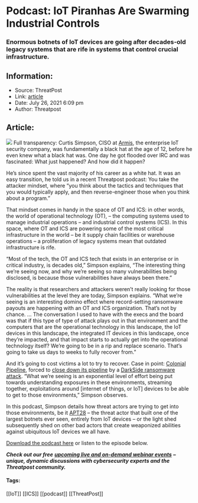 # Podcast: IoT Piranhas Are Swarming Industrial Controls
### Enormous botnets of IoT devices are going after decades-old legacy systems that are rife in systems that control crucial infrastructure. 

## Information:
+ Source: ThreatPost
+ Link: [article](https://kasperskycontenthub.com/threatpost-global/?p=168078)
+ Date: July 26, 2021  6:09 pm
+ Author: Threatpost


## Article:
![](https://media.threatpost.com/wp-content/uploads/sites/103/2021/07/23105122/Piranha-swarm-e1627051895430.jpeg)
Full transparency: Curtis Simpson, CISO at [Armis](https://www.armis.com/), the enterprise IoT security company, was fundamentally a black hat at the age of 12, before he even knew what a black hat was. One day he got flooded over IRC and was fascinated: What just happened? And how did it happen?


He’s since spent the vast majority of his career as a white hat. It was an easy transition, he told us in a recent Threatpost podcast: You take the attacker mindset, where “you think about the tactics and techniques that you would typically apply, and then reverse-engineer those when you think about a program.”


That mindset comes in handy in the space of OT and ICS: in other words, the world of operational technology (OT), – the computing systems used to manage industrial operations – and industrial control systems (ICS). In this space, where ​​OT and ICS are powering some of the most critical infrastructure in the world – be it supply chain facilities or warehouse operations – a proliferation of legacy systems mean that outdated infrastructure is rife.



“Most of the tech, the OT and ICS tech that exists in an enterprise or in critical industry, is decades old,” Simpson explains, “The interesting thing we’re seeing now, and why we’re seeing so many vulnerabilities being disclosed, is because those vulnerabilities have always been there.”


The reality is that researchers and attackers weren’t really looking for those vulnerabilities at the level they are today, Simpson explains. “What we’re seeing is an interesting domino effect where record-setting ransomware payouts are happening with an OT and ICS organization. That’s not by chance. … The conversation I used to have with the execs and the board was that if this type of type of attack plays out in that environment and the computers that are the operational technology in this landscape, the IoT devices in this landscape, the integrated IT devices in this landscape, once they’re impacted, and that impact starts to actually get into the operational technology itself? We’re going to be in a rip and replace scenario. That’s going to take us days to weeks to fully recover from.”


And it’s going to cost victims a lot to try to recover. Case in point: [Colonial Pipeline](https://threatpost.com/takeaways-colonial-pipeline-ransomware/166980/), forced to [close down its pipeline](https://threatpost.com/colonial-pipeline-ransomware-emergency-declaration/165977/) by a [DarkSide ransomware attack](https://threatpost.com/darkside-pwned-colonial-with-old-vpn-password/166743/). “What we’re seeing is an exponential level of effort being put towards understanding exposures in these environments, streaming together, exploitations around [internet of things, or IoT] devices to be able to get to those environments,” Simpson observes.


In this podcast, Simpson details how threat actors are trying to get into those environments, be it [APT28](https://threatpost.com/kubernetes-brute-force-attacks-russia-apt28/167518/) – the threat actor that built one of the largest botnets ever seen, entirely from IoT devices – or the light shed subsequently shed on other bad actors that create weaponized abilities against ubiquitous IoT devices we all have.


[Download the podcast here](http://traffic.libsyn.com/digitalunderground/Rockwell_Mixdown_1.mp3) or listen to the episode below.



***Check out our free*** [***upcoming live and on-demand webinar events***](https://threatpost.com/category/webinars/) ***– unique, dynamic discussions with cybersecurity experts and the Threatpost community.***




#### Tags:
[[IoT]] [[ICS]] [[podcast]] [[ThreatPost]]
